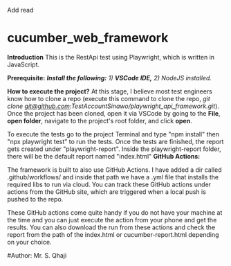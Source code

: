 Add read
# cucumber_web_framework
**Introduction**
This is the RestApi test using Playwright, which is written in JavaScript.

**Prerequisite:**
**_Install the following:_**
_1) __VSCode IDE,__ 
_2) _NodeJS installed.___

**How to execute the project?**
At this stage, I believe most test engineers know how to clone a repo (execute this command to clone the repo, _git clone git@github.com:TestAccountSinawo/playwright_api_framework.git_). Once the project has been cloned, open it via VSCode by going to the **File**,  **open folder**, navigate to the project's root folder, and click **open**.

To execute the tests go to the project Terminal and type "npm install" then "npx playwright test" to run the tests. Once the tests are finished, the report gets created under "playwright-report". Inside the playwright-report folder, there will be the default report named "index.html"
**GitHub Actions:**

The framework is built to also use GitHub Actions. I have added  a dir called .github/workflows/ and inside that path we have a .yml file that installs the required libs to run via cloud. You can track these GitHub actions under actions from the GitHub site, which are triggered when a local push is pushed to the repo.

These GitHub actions come quite handy if you do not have your machine at the time and you can just execute the action from your phone and get the results. You can also download the run from these actions and check the report from the path of the index.html or cucumber-report.html depending on your choice.

#Author: Mr. S. Qhaji
